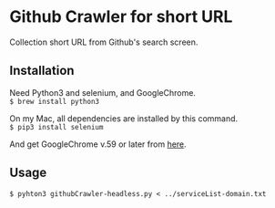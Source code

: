 # Github Crawler for short URL
Collection short URL from Github's search screen.

## Installation
Need Python3 and selenium, and GoogleChrome.  
`$ brew install python3`  
  
On my Mac, all dependencies are installed by this command.  
`$ pip3 install selenium`  

And get GoogleChrome v.59 or later from [here](https://www.google.com/chrome/browser/desktop/index.html).  

## Usage
`$ pyhton3 githubCrawler-headless.py < ../serviceList-domain.txt`
